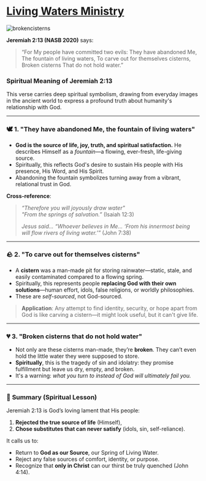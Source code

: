 # [Living Waters Ministry](https://ireaneus.git.io/LivingWaters/)



![brokencisterns](https://github.com/user-attachments/assets/5f1ea58f-2172-4b88-bede-76ac7b2e922e)


**Jeremiah 2:13 (NASB 2020)** says:

> “For My people have committed two evils:
> They have abandoned Me,
> The fountain of living waters,
> To carve out for themselves cisterns,
> Broken cisterns
> That do not hold water.”

### **Spiritual Meaning of Jeremiah 2:13**

This verse carries deep spiritual symbolism, drawing from everyday images in the ancient world to express a profound truth about humanity's relationship with God.

---

### 🕊 **1. "They have abandoned Me, the fountain of living waters"**

* **God is the source of life, joy, truth, and spiritual satisfaction.** He describes Himself as a *fountain*—a flowing, ever-fresh, life-giving source.
* Spiritually, this reflects God's desire to sustain His people with His presence, His Word, and His Spirit.
* Abandoning the fountain symbolizes turning away from a vibrant, relational trust in God.

**Cross-reference**:  
>  *“Therefore you will joyously draw water"*  
>  *"From the springs of salvation.”* (Isaiah 12:3)
>
>  *Jesus said... “Whoever believes in Me... ‘From his innermost being will flow rivers of living water.’”* (John 7:38)

---

### 🪨 **2. "To carve out for themselves cisterns"**

* A **cistern** was a man-made pit for storing rainwater—static, stale, and easily contaminated compared to a flowing spring.
* Spiritually, this represents people **replacing God with their own solutions**—human effort, idols, false religions, or worldly philosophies.
* These are *self-sourced*, not God-sourced.

> **Application**: Any attempt to find identity, security, or hope apart from God is like carving a cistern—it might look useful, but it can't give life.

---

### 💔 **3. "Broken cisterns that do not hold water"**

* Not only are these cisterns man-made, they’re **broken**. They can’t even hold the little water they were supposed to store.
* **Spiritually**, this is the tragedy of sin and idolatry: they promise fulfillment but leave us dry, empty, and broken.
* It's a warning: *what you turn to instead of God will ultimately fail you.*

---

### 🌿 **Summary (Spiritual Lesson)**

Jeremiah 2:13 is God’s loving lament that His people:

1. **Rejected the true source of life** (Himself),
2. **Chose substitutes that can never satisfy** (idols, sin, self-reliance).

It calls us to:

* Return to **God as our Source**, our Spring of Living Water.
* Reject any false sources of comfort, identity, or purpose.
* Recognize that **only in Christ** can our thirst be truly quenched (John 4:14).


